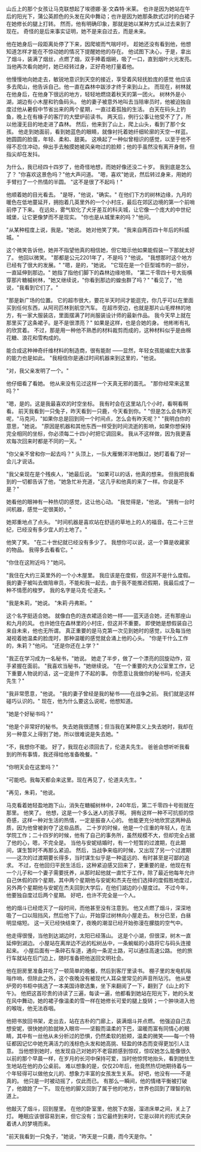 山丘上的那个女孩让马克联想起了埃德娜·圣·文森特·米莱。
也许是因为她站在午后的阳光下，蒲公英颜色的头发在风中舞动；也许是因为她那条款式过时的白裙子在她修长的腿上打转。
然而，他有明确印象，那就是她以某种方式从过去来到了现在。
奇怪的是后来事实证明，她不是来自过去，而是未来。

他在她身后一段距离处停了下来，因爬坡而气喘吁吁。
趁她还没有看到他，他想知道怎样才能在不惊动她的情况下提醒她他的存在。
他试图下决心，于是，拿出了烟斗，装满了烟丝，点燃了烟，双手捧着烟碗，吸了一口，直到烟叶火光发亮。
当他再次看向她时，她已经转过身，正好奇地打量着他。

他慢慢地向她走去，敏锐地意识到天空的接近，享受着风轻抚脸庞的感觉
他应该多去爬山，他告诉自己。他一直在森林中跋涉才终于来到山上。
而现在，树林就在他身后，在他身下很远的地方，轻轻地燃烧着秋天的第一团火。
树林外是小湖，湖边有小木屋和钓鱼码头。
他的妻子被意外地叫去当陪审员时，他被迫独自度过他从暑假中节省出来的两个星期，一直过着孤独的生活。
白天在码头上钓鱼，晚上在有椽子的客厅的大壁炉前读书。
两天后，例行公事让他受不了了，所以他漫无目的地走进了森林。
然后，他来到了山上，爬上山头，看到了那个女孩。
他走到她面前，看到她蓝色的眼睛，就像衬托着她纤细轮廓的天空一样蓝。
她圆圆的脸蛋，年轻、柔和、甜美。
这唤起了一种似曾相识的感觉，以至于他不得不忍住冲动，伸出手去触摸她被风亲吻过的脸颊；他的手虽然没有离开身侧，但指尖却在发抖。

为什么，我已经四十四岁了，他奇怪地想，而她好像还没二十岁。
我到底是怎么了？
"你喜欢这景色吗？"他大声问道。
"嗯，喜欢"她说，然后转过身来，用她的手臂扫了一个热情的半圆。
"这不是很了不起吗！"

他顺着她的目光看去。
"是呀，"他说，"确实。" 在他们下方的树林边缘，九月的暖色在低地蔓延开，拥抱着几英里外的一个小村庄，最后在郊区边境的第一个前哨前停了下来。
在远处，雾气软化了犬牙差互的科夫城，让它像一个庞大的中世纪城堡，让它更像梦而不是现实。
"你也是从城里来的吗？"他问。

"从某种程度上说，我是。"她说。
她对他笑了笑。
"我来自两百四十年后的科威城。"

这个微笑告诉他，她并不指望他真的相信她，但它暗示他如果能假装一下那就太好了。
他回以微笑。
"那都是公元2201年了，不是吗？"他说。
"我想那时这个地方已经有了很大的发展。"
"嗯，是的，"她说。
"它现在是一个巨型城市的一部分，一直延伸到那边。"
她指了指他们脚下的森林边缘地带。
"第二千零四十号大街横穿那片糖槭树林，"她又继续说，"你看到那边的蝗虫群了吗？"
"看见了，"他说，"我看到它们了。"

"那是新广场的位置。
它的超市很大，要花半天时间才能逛完，你几乎可以在里面买到任何东西，从阿司匹林到航空汽车。
在超市旁边，也就是那片山毛榉林的地方，有一家大服装店，里面摆满了时尚服装设计师的最新作品。
我今天早上就在那里买了这条裙子。是不是很漂亮？"
如果是这样，也是合她的身。
他彬彬有礼的欣赏着。
不过，那是用一种他不熟悉的材料裁剪而成的，这种材料似乎是由棉花糖、浪花和雪构成的。

能合成这种神奇纤维材料的制造商，很有能耐
——显然，年轻女孩能编宏大故事的能力也是如此。
"我相信你是通过时间机器来到这里的，"他说。

"对，我父亲发明了一个。"

他仔细看了看她。
他从来没有见过这样一个天真无邪的面孔。
"那你经常来这里吗？"

"嗯，是的。这是我最喜欢的时空坐标。
我有时会在这里站几个小时，看啊看啊看。
前天我看到一只兔子，昨天看到一只鹿，今天看到你。"
"但是怎么会有昨天呢，"马克问，"如果你总是回到同一个时间点，怎么会有昨天呢？"
"我明白你的意思，"她说。
"原因是机器和其他东西一样受到时间流逝的影响，如果你想保持完全相同的坐标，你必须每二十四小时把它调回来。
我从不这样做，因为我更喜欢每次回来时都是不同的一天。"

"你父亲不曾和你一起去吗？"
头顶上，一队大雁懒洋洋地飘过，她盯着看了好一会儿才说话。

"我父亲现在是个残疾人，"她最后说。
"如果可以的话，他真的想来。
但我把我看到的一切都告诉了他，"她急忙补充道，"这几乎和他真的来了一样。你说是不是？"

她看他的眼神有一种热切的感觉，这让他心动。
"我觉得是，"他说。
"拥有一台时间机器，感觉一定很美妙。"

她郑重地点了点头。
"时间机器是喜欢站在舒适的草地上的人的福音。在二十三世纪，已经没有多少宜人的土地了。"

他笑了笑。
"在二十世纪就已经没有多少了。
我想你可以说，这一个算是收藏家的物品。
我得多去看看它。"

"你住在这附近吗？"她问。

"我住在大约三英里外的一个小木屋里。
我应该是在度假，但这并不是什么度假。
我的妻子被叫去做陪审员，不能和我一起去，由于我不能推迟假期，我最后成了一种不情愿的梭罗。
我的名字是马克·伦道夫。"

"我是朱莉，"她说。
"朱莉·丹弗斯。"

这个名字挺适合她。
就像白色的连衣裙适合她一样——蓝天适合她，还有那座山和九月的风。
也许她住在森林里的小村庄，但这并不重要。
即使她是想假装自己来自未来，他也无所谓。
真正重要的是马克第一次见到她时的感觉，以及每当他凝视着她温柔的脸庞时，那种温暖的感觉就会涌上他的心头。
"你是干什么工作的，朱莉？"他问。
"还是你还在上学？"

"我正在学习成为一名秘书，"她说。
她走了半步，做了一个漂亮的回旋动作，双手紧握在面前。
"我喜欢当秘书，"她继续说。
"在一个重要的大办公室里工作，记下重要人物说的话，这一定是件了不起的事。
你愿意让我做你的秘书吗，伦道夫先生？"

"我非常愿意，"他说。
"我的妻子曾经是我的秘书——在战争之前。
我们就是这样碰巧认识的。"
现在，他为什么要这么说呢，他想知道。

"她是个好秘书吗？"

"他是个非常好的秘书。
失去她我很遗憾；但当我在某种意义上失去她时，我却在另一种意义上得到了她，所以很难说是失去她。"

"不，我想你不能。
好了，我现在必须回去了，伦道夫先生。
爸爸会想听听我看到的所有事情，我还得给他准备晚餐。"

"你明天会在这里吗？"

"可能吧。我每天都会来这里。现在再见了，伦道夫先生。"

"再见，朱莉，"他说。

马克看着她轻盈地跑下山，消失在糖槭树林中，240年后，第二千零四十号街就在那里。
他笑了。
他想，这是一个多么迷人的孩子啊。
拥有这样一种不可抗拒的惊奇感，这样一种对生活的热情，一定是振奋人心的。
他能更充分地欣赏这两种品质，因为他曾被剥夺了这些品质。
二十岁的时候，他是一个庄重的年轻人，在法学院工作；二十四岁的时候，他有了自己的事务所，虽然规模不大，但却完全占据了他的心，嗯，不完全是。
当他与安妮结婚时，有一个短暂的过渡期，在此期间，谋生暂时不再那么紧迫。
然后，当战争来临的时候，又出现了另一个过渡期——这次的过渡期要长得多，当时谋生似乎是一种遥远的、有时甚至是可鄙的追求。
不过，在他回归平民生活后，这种紧迫感又回来了，更重要的是，他现在有一个儿子和一个妻子需要抚养，从那时起他就一直忙于工作，除了最近他每年允许自己休假的四个星期，其中两个星期他与安妮和杰夫在他们选择的度假胜地度过，另外两个星期他与安妮在杰夫回到大学后，在他们湖边的小屋度过。
不过今年，他要独自度过后两个星期。
好吧，也许不完全是一个人。

他的烟斗已经熄灭了一段时间，而他甚至没有注意到。
他又点燃了烟斗，深深地吸了一口以阻挡风，然后他下了山，开始穿过树林向小屋走去。
秋分已至，白昼明显缩短。
这一天已经快结束了，夜晚的潮湿已经开始弥漫在朦胧的空气中。

他走得很慢，当他到达湖边时，太阳已经落山。
这是个小湖，但很深，树木一直延伸到湖边。
小屋站在离岸边不远的松树丛中，一条蜿蜒的小路将它与码头连接起来。
小屋后面有一条碎石车道，通向一条泥土路，可以通往高速公路。
他的旅行车就站在后门边上，随时准备把他送回文明社会。

他在厨房里准备并吃了一顿简单的晚餐，然后到客厅里读书。
棚子里的发电机嗡嗡作响，但除此之外，这个夜晚没有被现代人耳朵里常见的声音所玷污。
他从壁炉旁的书柜中挑选了一本美国诗歌选集，坐下来翻阅了一下，翻到了《山上的下午》。
他把这首珍贵的诗读了三遍，每读一遍，他都看到她站在阳光下，她的头发在风中舞动，她的裙子像温柔的雪一样在她修长可爱的腿上旋转；一个肿块进入他的喉咙，他无法吞咽。

他把书放回书架，走出去，站在古朴的门廊上，装满烟斗并点燃。
他强迫自己去想安妮，很快她的脸就映入眼帘——坚毅而温柔的下巴，温暖而富有同情心的眼睛，其中有一丝他从未分析过的恐惧，仍然柔软的脸颊，温柔的微笑——每一个特征都因记忆中她充满活力的浅棕色头发和她高挑、轻盈的体态而变得更加引人注意。
当他想到她时，他发现自己对她的不老容颜感到惊叹，惊叹她怎么能像很久以前的那个早晨一样，在岁月的长河中保持可爱，当时他惊愕地抬头，看到她怯生生地站在他的办公桌前。
难以想象的是，仅仅20年后，他竟然热切地期待着与一个年轻得可以做他女儿的、想象力丰富的女孩发生关系。
好吧，他没有——不是真的。
他只是一时被动摇了，仅此而已。
有那么一瞬间，他的情绪平衡被打破了，他踉跄了一下。
现在他的脚又回到了属于他的地方，世界也回到了理智的轨道上。

他敲灭了烟斗，回到屋里。
在他的卧室里，他脱下衣服，溜进床单之间，关上了灯。
睡眠应该很容易到来，但它没有；当它最终到来时，它是以碎片的形式夹杂着诱人的梦境而来。

"前天我看到一只兔子，"她说，"昨天是一只鹿，而今天是你。"

***


